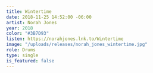 ```yaml
---
title: Wintertime
date: 2018-11-25 14:52:00 -06:00
artist: Norah Jones
year: 2018
color: "#3B7D93"
listen: https://norahjones.lnk.to/Wintertime
image: "/uploads/releases/norah_jones_wintertime.jpg"
role: Drums
type: single
is_featured: false
---
```


